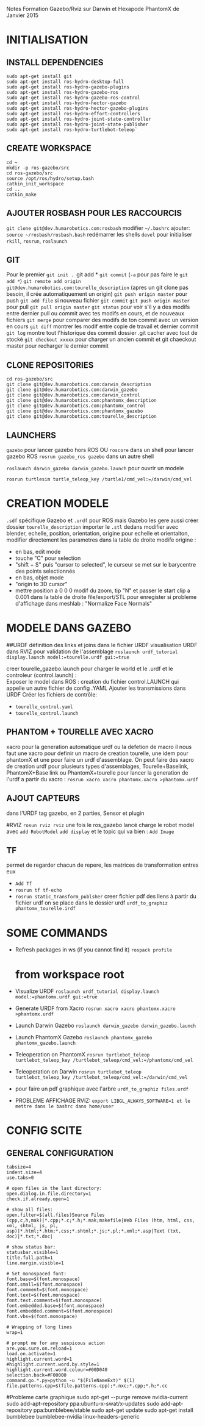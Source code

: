 Notes Formation Gazebo/Rviz sur Darwin et Hexapode PhantomX de Janvier 2015

# INITIALISATION

## INSTALL DEPENDENCIES

    sudo apt-get install git
    sudo apt-get install ros-hydro-desktop-full
    sudo apt-get install ros-hydro-gazebo-plugins
    sudo apt-get install ros-hydro-gazebo-ros
    sudo apt-get install ros-hydro-gazebo-ros-control
    sudo apt-get install ros-hydro-hector-gazebo
    sudo apt-get install ros-hydro-hector-gazebo-plugins
    sudo apt-get install ros-hydro-effort-controllers
    sudo apt-get install ros-hydro-joint-state-controller
    sudo apt-get install ros-hydro-joint-state-publisher
    sudo apt-get install ros-hydro-turtlebot-teleop`

## CREATE WORKSPACE
    cd ~
    mkdir -p ros-gazebo/src
    cd ros-gazebo/src
    source /opt/ros/hydro/setup.bash
    catkin_init_workspace
    cd ..
    catkin_make

## AJOUTER ROSBASH POUR LES RACCOURCIS

`git clone git@dev.humarobotics.com:rosbash`
modifier `~/.bashrc`
ajouter: `source ~/rosbash/rosbash.bash`
redémarrer les shells
`devel` pour initialiser
`rkill`, `rosrun`, `roslaunch`

## GIT
Pour le premier
`git init .
`git add *
`git commit` (`-a` pour pas faire le `git add *`)
`git remote add origin git@dev.humarobotics.com:tourelle_description` (apres un git clone pas besoin, il crée automatiquement un origin)
`git push origin master`
pour push
    `git add file` si nouveau fichier
    `git commit`
    `git push origin master`
pour pull
`git pull origin master`
`git status` pour voir s'il y a des modifs entre dernier pull ou commit avec tes modifs en cours, et de nouveaux fichiers
`git merge` pour comparer des modifs de ton commit avec un version en cours
`git diff` montrer les modif entre copie de travail et dernier commit
`git log` montre tout l'historique des commit
dossier .git cacher avec tout de stocké
`git checkout xxxxx` pour charger un ancien commit et git chaeckout master pour recharger le dernier commit

## CLONE REPOSITORIES
    cd ros-gazebo/src
    git clone git@dev.humarobotics.com:darwin_description
    git clone git@dev.humarobotics.com:darwin_gazebo
    git clone git@dev.humarobotics.com:darwin_control
    git clone git@dev.humarobotics.com:phantomx_description
    git clone git@dev.humarobotics.com:phantomx_control
    git clone git@dev.humarobotics.com:phantomx_gazebo
    git clone git@dev.humarobotics.com:tourelle_description
 
## LAUNCHERS
`gazebo` pour lancer gazebo hors ROS
OU
`roscore` dans un shell pour lancer gazebo ROS
`rosrun gazebo_ros gazebo` dans un autre shell

`roslaunch darwin_gazebo darwin_gazebo.launch` pour ouvrir un modele

`rosrun turtlesim turtle_teleop_key /turtle1/cmd_vel:=/darwin/cmd_vel`
 

# CREATION MODELE 

`.sdf` spécifique Gazebo et `.urdf` pour ROS mais Gazebo les gere aussi
créer dossier `tourelle_description`
importer le `.stl` dedans
modifier avec blender, echelle, position, orientation, origine
pour echelle et orientaiton, modifier directement les parametres dans la table de droite
modife origine :
- en bas, edit mode
- touche "C" pour selection
- "shift + S" puis "cursor to selected", le curseur se met sur le barycentre des points selectionnés
- en bas, objet mode
- "origin to 3D cursor"
- mettre position a 0 0 0
modif du zoom, tip "N" et passer le start clip a 0.001 dans la table de droite
file/export/STL pour enregister
si probleme d'affichage dans meshlab : "Normalize Face Normals"

# MODELE DANS GAZEBO 
##URDF
définition des links et joins dans le fichier URDF
visualisation URDF dans RVIZ pour validation de l'assemblage
`roslaunch urdf_tutorial display.launch model:=tourelle.urdf gui:=true`

creer tourelle_gazebo.launch pour charger le world et le .urdf et le controleur (control.launch) :       
Exposer le model dans ROS : creation du fichier control.LAUNCH qui appelle un autre fichier de config .YAML
Ajouter les transmissions dans URDF
Créer les fichiers de contrôle:
- `tourelle_control.yaml`
- `tourelle_control.launch`

## PHANTOM + TOURELLE AVEC XACRO 
xacro pour la generation automatique urdf ou la defetion de macro
il nous faut une xacro pour definir un macro de creation tourelle, une idem pour phantomX et une pour faire un urdf d'assemblage.
On peut faire des xacro de creation urdf pour plusieurs types d'assemblages, Tourelle+Baselink, PhantomX+Base link ou PhantomX+tourelle
pour lancer la generation de l'urdf a partir du xacro : `rosrun xacro xacro phantomx.xacro >phantomx.urdf`

## AJOUT CAPTEURS
dans l'URDF tag gazebo, en 2 parties, Sensor et plugin

#RVIZ
`rosun rviz rviz` une fois le ros_gazebo lancé
charge le robot model avec `add RobotModel`
`add display` et le topic qui va bien : `Add Image`

## TF
permet de regarder chacun de repere, les matrices de transformation entres eux
- `Add Tf`
- `rosrun tf tf-echo`
- `rosrun static_transform_publsher`
creer  fichier pdf des liens à partir du fichier urdf
on se place dans le dossier urdf
`urdf_to_graphiz phantomx_tourelle.irdf`
       
# SOME COMMANDS
- Refresh packages in ws (if you cannot find it)
    `rospack profile`
    # from workspace root

- Visualize URDF
`roslaunch urdf_tutorial display.launch model:=phantomx.urdf gui:=true`

- Generate URDF from Xacro
`rosrun xacro xacro phantomx.xacro >phantomx.urdf`
 
- Launch Darwin Gazebo
`roslaunch darwin_gazebo darwin_gazebo.launch`
 
- Launch PhantomX Gazebo
`roslaunch phantomx_gazebo phantomx_gazebo.launch`

- Teleoperation on PhantomX
`rosrun turtlebot_teleop turtlebot_teleop_key /turtlebot_teleop/cmd_vel:=/phantomx/cmd_vel`

- Teleoperation on Darwin
`rosrun turtlebot_teleop turtlebot_teleop_key /turtlebot_teleop/cmd_vel:=/darwin/cmd_vel`

- pour faire un pdf graphique avec l'arbre
`urdf_to_graphiz files.urdf`

- PROBLEME AFFICHAGE RVIZ:
`export LIBGL_ALWAYS_SOFTWARE=1 et le mettre dans le bashrc dans home/user`


# CONFIG SCITE 
## GENERAL CONFIGURATION
    tabsize=4
    indent.size=4
    use.tabs=0

    # open files in the last directory:
    open.dialog.in.file.directory=1
    check.if.already.open=1

    # show all files:
    open.filter=$(all.files)Source Files (cpp,c,h,mak)|*.cpp;*.c;*.h;*.mak;makefile|Web Files (htm, html, css, xml, shtml, js, pl, asp)|*.html;*.htm;*.css;*.shtml;*.js;*.pl;*.xml;*.asp|Text (txt, doc)|*.txt;*.doc|

    # show status bar:
    statusbar.visible=1
    title.full.path=1
    line.margin.visible=1

    # Set monospaced font:
    font.base=$(font.monospace)
    font.small=$(font.monospace)
    font.comment=$(font.monospace)
    font.text=$(font.monospace)
    font.text.comment=$(font.monospace)
    font.embedded.base=$(font.monospace)
    font.embedded.comment=$(font.monospace)
    font.vbs=$(font.monospace)

    # Wrapping of long lines
    wrap=1

    # prompt me for any suspicous action
    are.you.sure.on.reload=1
    load.on.activate=1
    highlight.current.word=1
    #highlight.current.word.by.style=1
    highlight.current.word.colour=#00D040
    selection.back=#F00000
    command.go.*.py=python -u "$(FileNameExt)" $(1)
    file.patterns.cpp=$(file.patterns.cpp);*.nxc;*.cpp;*.h;*.cc

     

 

#Probleme carte graphique
    sudo apt-get --purge remove nvidia-current
    sudo add-apt-repository ppa:ubuntu-x-swat/x-updates
    sudo add-apt-repository ppa:bumblebee/stable
    sudo apt-get update
    sudo apt-get install bumblebee bumblebee-nvidia linux-headers-generic